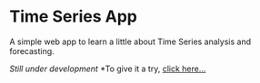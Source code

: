 # Time Series App
A simple web app to learn a little about Time Series analysis and forecasting.

*Still under development*
*To give it a try, [click here...](time-series-app.herokuapp.com)

